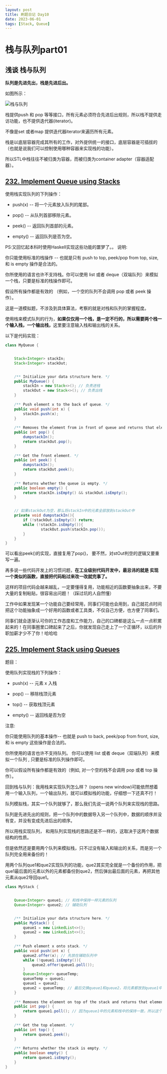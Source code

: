 ```yaml
---
layout: post
title: 刷题日记 Day10
date: 2023-06-01
tags: [Stack, Queue]
---
```




# 栈与队列part01

## 浅谈 栈与队列


<strong>队列是先进先出，栈是先进后出。</strong>

如图所示：

![栈与队列](/images/day10栈与队列.png)

栈提供push 和 pop 等等接口，所有元素必须符合先进后出规则，所以栈不提供走访功能，也不提供迭代器(iterator)。 

不像是set 或者map 提供迭代器iterator来遍历所有元素。

栈是以底层容器完成其所有的工作，对外提供统一的接口，底层容器是可插拔的（也就是说我们可以控制使用哪种容器来实现栈的功能）。

所以STL中栈往往不被归类为容器，而被归类为container adapter（容器适配器）。


## [232. Implement Queue using Stacks](https://leetcode.com/problems/implement-queue-using-stacks/)

使用栈实现队列的下列操作：


- push(x) -- 将一个元素放入队列的尾部。

- pop() -- 从队列首部移除元素。

- peek() -- 返回队列首部的元素。

- empty() -- 返回队列是否为空。


PS:又回忆起本科时使用Haskell实现这些功能的噩梦了。。
说明:

你只能使用标准的栈操作 -- 也就是只有 push to top, peek/pop from top, size, 和 is empty 操作是合法的。

你所使用的语言也许不支持栈。你可以使用 list 或者 deque（双端队列）来模拟一个栈，只要是标准的栈操作即可。

假设所有操作都是有效的 （例如，一个空的队列不会调用 pop 或者 peek 操作）。


这是一道模拟题，不涉及到具体算法，考察的就是对栈和队列的掌握程度。


使用栈来模式队列的行为，<strong>如果仅仅用一个栈，是一定不行的，所以需要两个栈一个输入栈，一个输出栈，</strong>这里要注意输入栈和输出栈的关系。


以下是代码实现：

````java
class MyQueue {


    Stack<Integer> stackIn;
    Stack<Integer> stackOut;


    /** Initialize your data structure here. */
    public MyQueue() {
        stackIn = new Stack<>(); // 负责进栈
        stackOut = new Stack<>(); // 负责出栈
    }
    
    /** Push element x to the back of queue. */
    public void push(int x) {
        stackIn.push(x);
    }
    
    /** Removes the element from in front of queue and returns that element. */
    public int pop() {    
        dumpstackIn();
        return stackOut.pop();
    }
    
    /** Get the front element. */
    public int peek() {
        dumpstackIn();
        return stackOut.peek();
    }
    
    /** Returns whether the queue is empty. */
    public boolean empty() {
        return stackIn.isEmpty() && stackOut.isEmpty();
    }


    // 如果stackOut为空，那么将stackIn中的元素全部放到stackOut中
    private void dumpstackIn(){
        if (!stackOut.isEmpty()) return; 
        while (!stackIn.isEmpty()){
                stackOut.push(stackIn.pop());
        }
    }
}
````

可以看出peek()的实现，直接复用了pop()， 要不然，对stOut判空的逻辑又要重写一遍。


再多说一些代码开发上的习惯问题，<strong>在工业级别代码开发中，最忌讳的就是 实现一个类似的函数，直接把代码粘过来改一改就完事了。</strong>


这样的项目代码会越来越乱，一定要懂得复用，功能相近的函数要抽象出来，不要大量的复制粘贴，很容易出问题！（踩过坑的人自然懂）


工作中如果发现某一个功能自己要经常用，同事们可能也会用到，自己就花点时间把这个功能抽象成一个好用的函数或者工具类，不仅自己方便，也方便了同事们。


同事们就会逐渐认可你的工作态度和工作能力，自己的口碑都是这么一点一点积累起来的！在同事圈里口碑起来了之后，你就发现自己走上了一个正循环，以后的升职加薪才少不了你！哈哈哈


## [225. Implement Stack using Queues](https://leetcode.com/problems/implement-stack-using-queues/)

题目：

使用队列实现栈的下列操作：


- push(x) -- 元素 x 入栈

- pop() -- 移除栈顶元素

- top() -- 获取栈顶元素

- empty() -- 返回栈是否为空

注意:


你只能使用队列的基本操作-- 也就是 push to back, peek/pop from front, size, 和 is empty 这些操作是合法的。

你所使用的语言也许不支持队列。 你可以使用 list 或者 deque（双端队列）来模拟一个队列 , 只要是标准的队列操作即可。

你可以假设所有操作都是有效的（例如, 对一个空的栈不会调用 pop 或者 top 操作）。

回到栈与队列：我用栈来实现队列怎么样？ (opens new window)可能依然想着用一个输入队列，一个输出队列，就可以模拟栈的功能，仔细想一下还真不行！


队列模拟栈，其实一个队列就够了，那么我们先说一说两个队列来实现栈的思路。


队列是先进先出的规则，把一个队列中的数据导入另一个队列中，数据的顺序并没有变，并没有变成先进后出的顺序。


所以用栈实现队列， 和用队列实现栈的思路还是不一样的，这取决于这两个数据结构的性质。


但是依然还是要用两个队列来模拟栈，只不过没有输入和输出的关系，而是另一个队列完全用来备份的！


用两个队列que1和que2实现队列的功能，que2其实完全就是一个备份的作用，把que1最后面的元素以外的元素都备份到que2，然后弹出最后面的元素，再把其他元素从que2导回que1。


````java
class MyStack {


    Queue<Integer> queue1; // 和栈中保持一样元素的队列
    Queue<Integer> queue2; // 辅助队列


    /** Initialize your data structure here. */
    public MyStack() {
        queue1 = new LinkedList<>();
        queue2 = new LinkedList<>();
    }
    
    /** Push element x onto stack. */
    public void push(int x) {
        queue2.offer(x); // 先放在辅助队列中
        while (!queue1.isEmpty()){
            queue2.offer(queue1.poll());
        }
        Queue<Integer> queueTemp;
        queueTemp = queue1;
        queue1 = queue2;
        queue2 = queueTemp; // 最后交换queue1和queue2，将元素都放到queue1中
    }
    
    /** Removes the element on top of the stack and returns that element. */
    public int pop() {
        return queue1.poll(); // 因为queue1中的元素和栈中的保持一致，所以这个和下面两个的操作只看queue1即可
    }
    
    /** Get the top element. */
    public int top() {
        return queue1.peek();
    }
    
    /** Returns whether the stack is empty. */
    public boolean empty() {
        return queue1.isEmpty();
    }
}
````
